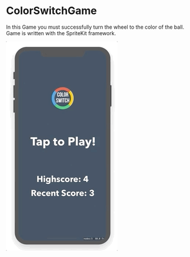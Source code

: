 # ColorSwitchGame

In this Game you must successfully turn the wheel to the color of the ball. Game is written with the SpriteKit framework.


![](ColorSwitch.gif)
